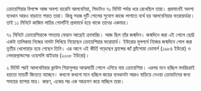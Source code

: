 ক্রোয়েশিয়ার বিপক্ষে আজ অবশ্য হারেনি আলবেনিয়া, লিডটাও ৭১ মিনিট পর্যন্ত ধরে রেখেছিল তারা। প্রথমার্ধেই অবশ্য ব্যবধান আরও বাড়াতে পারত তারা। কিন্তু সহজ দুটি গোলের সুযোগ কাজে লাগাতে ব্যর্থ হয় আলবেনিয়ার ফরোয়ার্ডরা। তাই ১১ মিনিটে কাজিম লাচির গোলটিই প্রথমার্ধে হয়ে থাকে তাদের একমাত্র।

৭২ মিনিটে ক্রোয়েশিয়াকে সমতায় ফেরান আন্দ্রেই ক্রামারিচ। আজ ছিল তাঁর জন্মদিন। জন্মদিনে করা এই গোলে ছোট্ট একটা তালিকায় নিজের নামটা লিখিয়ে নিয়েছেন ক্রোয়েশিয়ার ফরোয়ার্ড। ইউরোর মূলপর্বে নিজের জন্মদিনে গোল করা তৃতীয় খেলোয়াড় হয়ে গেছেন তিনি। এর আগে এই কীর্তি গড়েছেন ফ্রান্সের জ্যঁ ফ্রাঁসোয়া ডোমার্গ (১৯৮৪ ইউরো) ও নেদারল্যান্ডসের ওয়েসলি স্নাইডার (২০০৮ ইউরো)।

২ মিনিট পরই আলবেনিয়ার ক্লাউস গিয়াসুলার আত্মঘাতী গোলে এগিয়ে যায় ক্রোয়েশিয়া। এরপর মনে হচ্ছিল মদরিচরাই হয়তো ম্যাচটি জিততে যাচ্ছেন। কখনো কখনো মনে হচ্ছিল জয়ের ব্যবধানটা আরও বাড়িয়ে নেওয়া ক্রোয়াটদের জন্য সময়ের ব্যাপার মাত্র। কারণ, একের পর এক আক্রমণ করে যাচ্ছিল তারা।
